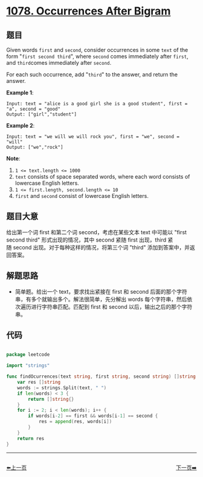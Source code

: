 # [1078. Occurrences After Bigram](https://leetcode.com/problems/occurrences-after-bigram/)


## 题目

Given words `first` and `second`, consider occurrences in some `text` of the form "`first second third`", where `second` comes immediately after `first`, and `third`comes immediately after `second`.

For each such occurrence, add "`third`" to the answer, and return the answer.

**Example 1**:

    Input: text = "alice is a good girl she is a good student", first = "a", second = "good"
    Output: ["girl","student"]

**Example 2**:

    Input: text = "we will we will rock you", first = "we", second = "will"
    Output: ["we","rock"]

**Note**:

1. `1 <= text.length <= 1000`
2. `text` consists of space separated words, where each word consists of lowercase English letters.
3. `1 <= first.length, second.length <= 10`
4. `first` and `second` consist of lowercase English letters.


## 题目大意


给出第一个词 first 和第二个词 second，考虑在某些文本 text 中可能以 "first second third" 形式出现的情况，其中 second 紧随 first 出现，third 紧随 second 出现。对于每种这样的情况，将第三个词 "third" 添加到答案中，并返回答案。




## 解题思路


- 简单题。给出一个 text，要求找出紧接在 first 和 second 后面的那个字符串，有多个就输出多个。解法很简单，先分解出 words 每个字符串，然后依次遍历进行字符串匹配。匹配到 first 和 second 以后，输出之后的那个字符串。


## 代码

```go

package leetcode

import "strings"

func findOcurrences(text string, first string, second string) []string {
	var res []string
	words := strings.Split(text, " ")
	if len(words) < 3 {
		return []string{}
	}
	for i := 2; i < len(words); i++ {
		if words[i-2] == first && words[i-1] == second {
			res = append(res, words[i])
		}
	}
	return res
}

```
----------------------------------------------
<div style="display: flex;justify-content: space-between;align-items: center;">
<p><a href="https://books.halfrost.com/leetcode/ChapterFour/1074.Number-of-Submatrices-That-Sum-to-Target/">⬅️上一页</a></p>
<p><a href="https://books.halfrost.com/leetcode/ChapterFour/1079.Letter-Tile-Possibilities/">下一页➡️</a></p>
</div>
